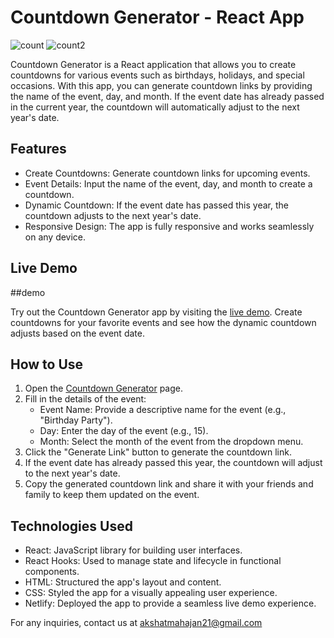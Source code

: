 # Countdown Generator - React App

![count](https://github.com/mahsan15/Countdown-generator-app/assets/82739557/cd7ffe87-9173-44cc-bcc9-18f92986e5e8)
![count2](https://github.com/mahsan15/Countdown-generator-app/assets/82739557/d30fb2d0-6c13-48eb-a6f9-2b169c31c953)


Countdown Generator is a React application that allows you to create countdowns for various events such as birthdays, holidays, and special occasions. With this app, you can generate countdown links by providing the name of the event, day, and month. If the event date has already passed in the current year, the countdown will automatically adjust to the next year's date.

## Features

- Create Countdowns: Generate countdown links for upcoming events.
- Event Details: Input the name of the event, day, and month to create a countdown.
- Dynamic Countdown: If the event date has passed this year, the countdown adjusts to the next year's date.
- Responsive Design: The app is fully responsive and works seamlessly on any device.

## Live Demo
##demo

Try out the Countdown Generator app by visiting the [live demo](https://countdown-generator.netlify.app/). Create countdowns for your favorite events and see how the dynamic countdown adjusts based on the event date.

## How to Use

1. Open the [Countdown Generator](https://countdown-generator.netlify.app/generate) page.
2. Fill in the details of the event:
   - Event Name: Provide a descriptive name for the event (e.g., "Birthday Party").
   - Day: Enter the day of the event (e.g., 15).
   - Month: Select the month of the event from the dropdown menu.
3. Click the "Generate Link" button to generate the countdown link.
4. If the event date has already passed this year, the countdown will adjust to the next year's date.
5. Copy the generated countdown link and share it with your friends and family to keep them updated on the event.

## Technologies Used

- React: JavaScript library for building user interfaces.
- React Hooks: Used to manage state and lifecycle in functional components.
- HTML: Structured the app's layout and content.
- CSS: Styled the app for a visually appealing user experience.
- Netlify: Deployed the app to provide a seamless live demo experience.


For any inquiries, contact us at akshatmahajan21@gmail.com
